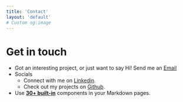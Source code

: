 ```yaml
---
title: 'Contact'
layout: 'default'
# Custom og:image
---
```


# Get in touch

- Got an interesting project, or just want to say Hi! Send me an [Email](mailto:)
- Socials
  - Connect with me on [Linkedin](https://github.com/nuxt-themes/alpine).
  - Check out my projects on [Github](https://content.nuxtjs.org/guide/writing/mdc).
- Use [**30+ built-in**](https://elements.nuxt.space) components in your Markdown pages.

